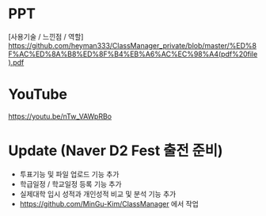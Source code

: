 PPT
====
[사용기술 / 느낀점 / 역할] https://github.com/heyman333/ClassManager_private/blob/master/%ED%8F%AC%ED%8A%B8%ED%8F%B4%EB%A6%AC%EC%98%A4(pdf%20file).pdf  

YouTube
====
https://youtu.be/nTw_VAWpRBo  

Update (Naver D2 Fest 출전 준비)   
====
* 투표기능 및 파일 업로드 기능 추가 
* 학급일정 / 학교일정 등록 기능 추가 
* 실제대학 입시 성적과 개인성적 비교 및 분석 기능 추가
* https://github.com/MinGu-Kim/ClassManager 에서 작업

